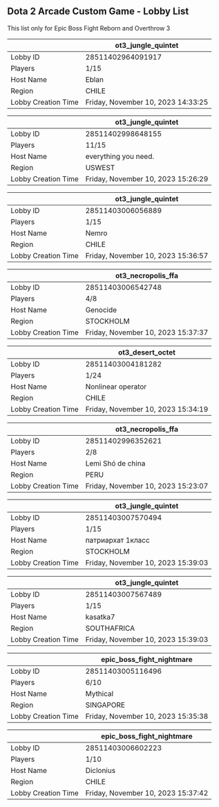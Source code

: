 ## Dota 2 Arcade Custom Game - Lobby List

This list only for Epic Boss Fight Reborn and Overthrow 3

|  | ot3_jungle_quintet |
| ------ | ------ |
| Lobby ID | 28511402964091917 |
| Players | 1/15 |
| Host Name | Eblan |
| Region | CHILE |
| Lobby Creation Time | Friday, November 10, 2023 14:33:25 |


|  | ot3_jungle_quintet |
| ------ | ------ |
| Lobby ID | 28511402998648155 |
| Players | 11/15 |
| Host Name | everything you need. |
| Region | USWEST |
| Lobby Creation Time | Friday, November 10, 2023 15:26:29 |


|  | ot3_jungle_quintet |
| ------ | ------ |
| Lobby ID | 28511403006056889 |
| Players | 1/15 |
| Host Name | Nemro |
| Region | CHILE |
| Lobby Creation Time | Friday, November 10, 2023 15:36:57 |


|  | ot3_necropolis_ffa |
| ------ | ------ |
| Lobby ID | 28511403006542748 |
| Players | 4/8 |
| Host Name | Genocide |
| Region | STOCKHOLM |
| Lobby Creation Time | Friday, November 10, 2023 15:37:37 |


|  | ot3_desert_octet |
| ------ | ------ |
| Lobby ID | 28511403004181282 |
| Players | 1/24 |
| Host Name | Nonlinear operator |
| Region | CHILE |
| Lobby Creation Time | Friday, November 10, 2023 15:34:19 |


|  | ot3_necropolis_ffa |
| ------ | ------ |
| Lobby ID | 28511402996352621 |
| Players | 2/8 |
| Host Name | Lemi Shó de china |
| Region | PERU |
| Lobby Creation Time | Friday, November 10, 2023 15:23:07 |


|  | ot3_jungle_quintet |
| ------ | ------ |
| Lobby ID | 28511403007570494 |
| Players | 1/15 |
| Host Name | патриархат 1класс |
| Region | STOCKHOLM |
| Lobby Creation Time | Friday, November 10, 2023 15:39:03 |


|  | ot3_jungle_quintet |
| ------ | ------ |
| Lobby ID | 28511403007567489 |
| Players | 1/15 |
| Host Name | kasatka7 |
| Region | SOUTHAFRICA |
| Lobby Creation Time | Friday, November 10, 2023 15:39:03 |


|  | epic_boss_fight_nightmare |
| ------ | ------ |
| Lobby ID | 28511403005116496 |
| Players | 6/10 |
| Host Name | Mythical |
| Region | SINGAPORE |
| Lobby Creation Time | Friday, November 10, 2023 15:35:38 |


|  | epic_boss_fight_nightmare |
| ------ | ------ |
| Lobby ID | 28511403006602223 |
| Players | 1/10 |
| Host Name | Diclonius |
| Region | CHILE |
| Lobby Creation Time | Friday, November 10, 2023 15:37:42 |


